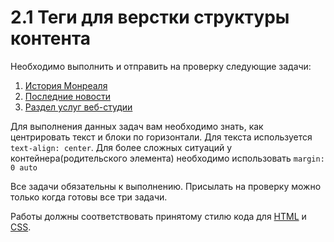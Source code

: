 # 2.1 Теги для верстки структуры контента

Необходимо выполнить и отправить на проверку следующие задачи:

1. [История Монреаля](./markup)
2. [Последние новости](./latest-news)
3. [Раздел услуг веб-студии](./web-studio)

Для выполнения данных задач вам необходимо знать, как центрировать текст и блоки по горизонтали.
Для текста используется `text-align: center`. 
Для более сложных ситуаций у контейнера(родительского элемента) необходимо использовать `margin: 0 auto`

Все задачи обязательны к выполнению. Присылать на проверку можно только когда готовы все три задачи.

Работы должны соответствовать принятому стилю кода для [HTML](https://github.com/netology-code/codestyle/tree/master/html) и [CSS](https://github.com/netology-code/codestyle/tree/master/css).
